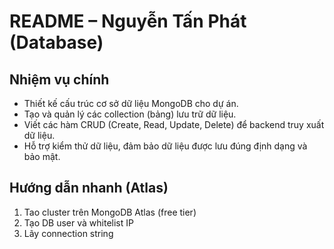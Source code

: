 # README – Nguyễn Tấn Phát (Database)
##  Nhiệm vụ chính
- Thiết kế cấu trúc cơ sở dữ liệu MongoDB cho dự án.
- Tạo và quản lý các collection (bảng) lưu trữ dữ liệu.
- Viết các hàm CRUD (Create, Read, Update, Delete) để backend truy xuất dữ liệu.
- Hỗ trợ kiểm thử dữ liệu, đảm bảo dữ liệu được lưu đúng định dạng và bảo mật.  
 ## Hướng dẫn nhanh (Atlas)
1. Tao cluster trên MongoDB Atlas (free tier)
 2. Tạo DB user và whitelist IP
 3. Lãy connection string
